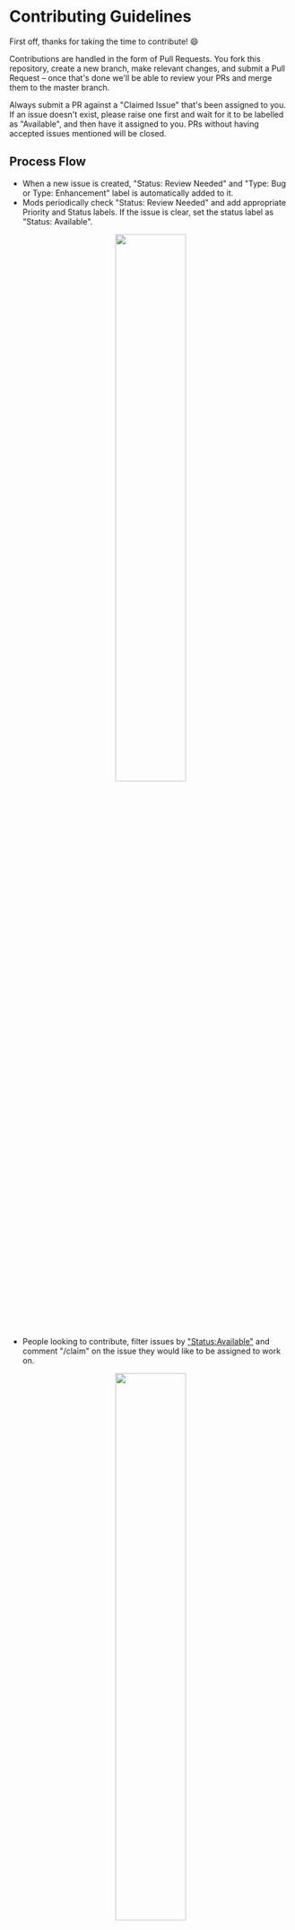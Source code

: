# Contributing Guidelines

First off, thanks for taking the time to contribute! 😄

Contributions are handled in the form of Pull Requests. You fork this repository, create a new branch, make relevant changes, and submit a Pull Request – once that's done we'll be able to review your PRs and merge them to the master branch.

Always submit a PR against a "Claimed Issue" that's been assigned to you. If an issue doesn't exist, please raise one first and wait for it to be labelled as "Available", and then have it assigned to you. PRs without having accepted issues mentioned will be closed.

## Process Flow

- When a new issue is created, "Status: Review Needed" and "Type: Bug or Type: Enhancement" label is automatically added to it.
- Mods periodically check "Status: Review Needed" and add appropriate Priority and Status labels. If the issue is clear, set the status label as "Status: Available".

<p align="center">
  <img src="https://storage.googleapis.com/jrmyphlmn/images/github/label%20change.png" width="50%">
</p>

- People looking to contribute, filter issues by ["Status:Available"](https://github.com/covid19india/covid19india-react/issues?q=is%3Aissue+is%3Aopen+label%3A%22Status%3A+Available%22) and comment "/claim" on the issue they would like to be assigned to work on.

<p align="center">
<img src="https://storage.googleapis.com/jrmyphlmn/images/github/filter.png" width="50%">
</p>
<h6 align="center">Filter by label "Available"</h6>
<p align="center">
<img src="https://storage.googleapis.com/jrmyphlmn/images/github/claim.png" width="50%">
</p>
<h6 align="center">use /claim to have the issue assigned to you</h6>

- Finally submit the pull request.

## Formatting

Format your PR titles likewise:

> [Tag]: Describe change in present tense

Tag can be:

- Feat (new feature)
- Fix (bug fix)
- Refactor (refactoring code)
- Style (formatting, no code change)
- Doc (changes to documentation)
- Test (adding or refactoring tests; no production code change)

Remember to:

- Capitalize the subject line
- Use the imperative mood in the subject line
